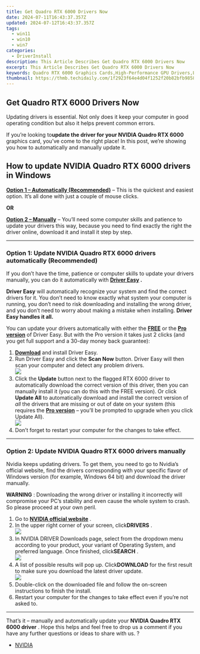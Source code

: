 ```yaml
---
title: Get Quadro RTX 6000 Drivers Now
date: 2024-07-11T16:43:37.357Z
updated: 2024-07-12T16:43:37.357Z
tags:
  - win11
  - win10
  - win7
categories:
  - DriverInstall
description: This Article Describes Get Quadro RTX 6000 Drivers Now
excerpt: This Article Describes Get Quadro RTX 6000 Drivers Now
keywords: Quadro RTX 6000 Graphics Cards,High-Performance GPU Drivers,Latest NVIDIA Graphics Card Updates,NVIDIA GeForce Quadro RTX 6000 Compatible Drivers,Professional Quadro RTX 6000 Driver Download,Enhanced Performance Graphics Drivers for Workstations,Optimized Quadro RTX GPU Support
thumbnail: https://thmb.techidaily.com/1f2923f64e4d04f1252f20b82bfb98586fbf55cfa582bc360a8483bf8c37d216.jpg
---
```


## Get Quadro RTX 6000 Drivers Now

 Updating drivers is essential. Not only does it keep your computer in good operating condition but also it helps prevent common errors.

 If you’re looking to**update the driver for your NVIDIA Quadro RTX 6000** graphics card, you’ve come to the right place! In this post, we’re showing you how to automatically and manually update it.

## How to update **NVIDIA Quadro RTX 6000 drivers in Windows**

**[Option 1 – Automatically (Recommended)](#O1)**  – This is the quickest and easiest option. It’s all done with just a couple of mouse clicks.

**OR**

[**Option 2 – Manually**](#O2) – You’ll need some computer skills and patience to update your drivers this way, because you need to find exactly the right the driver online, download it and install it step by step.

---

### Option 1: Update NVIDIA Quadro RTX 6000 drivers automatically (Recommended)

 If you don’t have the time, patience or computer skills to update your drivers manually, you can do it automatically with **[Driver Easy](https://tools.techidaily.com/drivereasy/download/) .**

**Driver Easy** will automatically recognize your system and find the correct drivers for it. You don’t need to know exactly what system your computer is running, you don’t need to risk downloading and installing the wrong driver, and you don’t need to worry about making a mistake when installing. **Driver Easy handles it all.**

 You can update your drivers automatically with either the **[FREE](https://tools.techidaily.com/drivereasy/download/)**  or the **[Pro version](https://tools.techidaily.com/drivereasy/download/)**  of Driver Easy. But with the Pro version it takes just 2 clicks (and you get full support and a 30-day money back guarantee):

1. **[Download](https://tools.techidaily.com/drivereasy/download/)**  and install Driver Easy.
2. Run Driver Easy and click the **Scan Now** button. Driver Easy will then scan your computer and detect any problem drivers.  
![](https://images.drivereasy.com/wp-content/uploads/2021/04/0.png)
3. Click the **Update**  button next to the flagged RTX 6000 driver to automatically download the correct version of this driver, then you can manually install it (you can do this with the FREE version). Or click **Update All** to automatically download and install the correct version of _all_ the drivers that are missing or out of date on your system (this requires the [**Pro version**](https://tools.techidaily.com/drivereasy/download/) – you’ll be prompted to upgrade when you click Update All).  
![](https://images.drivereasy.com/wp-content/uploads/2021/04/1-2.png)
4. Don’t forget to restart your computer for the changes to take effect.

---

### Option 2: Update NVIDIA Quadro RTX 6000 drivers manually

 Nvidia keeps updating drivers. To get them, you need to go to Nvidia’s official website, find the drivers corresponding with your specific flavor of Windows version (for example, Windows 64 bit) and download the driver manually.

**WARNING** : Downloading the wrong driver or installing it incorrectly will compromise your PC’s stability and even cause the whole system to crash. So please proceed at your own peril.

1. Go to **[NVIDIA official website](https://tools.techidaily.com/drivereasy/download/)**  .
2. In the upper right corner of your screen, click**DRIVERS** .  
![](https://images.drivereasy.com/wp-content/uploads/2021/04/d.png)
3. In NVIDIA DRIVER Downloads page, select from the dropdown menu according to your product, your variant of Operating System, and preferred language. Once finished, click**SEARCH** .  
![](https://images.drivereasy.com/wp-content/uploads/2021/04/2-6.png)
4. A list of possible results will pop up. Click**DOWNLOAD** for the first result to make sure you download the latest driver update.  
![](https://images.drivereasy.com/wp-content/uploads/2021/04/DD-1.png)
5. Double-click on the downloaded file and follow the on-screen instructions to finish the install.
6. Restart your computer for the changes to take effect even if you’re not asked to.

---

 That’s it – manually and automatically update your **NVIDIA Quadro RTX 6000 driver** . Hope this helps and feel free to drop us a comment if you have any further questions or ideas to share with us. ?

* [NVIDIA](https://tools.techidaily.com/drivereasy/download/)

<ins class="adsbygoogle"
     style="display:block"
     data-ad-format="autorelaxed"
     data-ad-client="ca-pub-7571918770474297"
     data-ad-slot="1223367746"></ins>



<ins class="adsbygoogle"
     style="display:block"
     data-ad-client="ca-pub-7571918770474297"
     data-ad-slot="8358498916"
     data-ad-format="auto"
     data-full-width-responsive="true"></ins>


